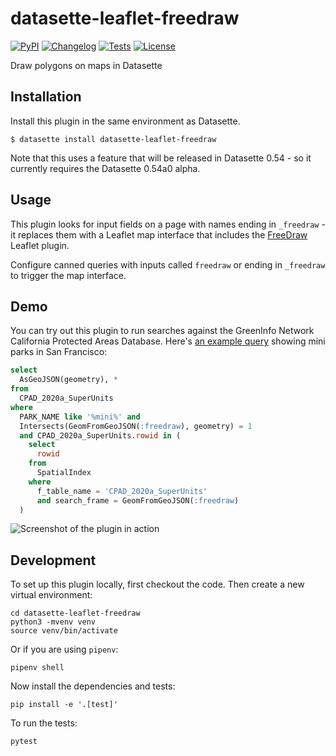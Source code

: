 # datasette-leaflet-freedraw

[![PyPI](https://img.shields.io/pypi/v/datasette-leaflet-freedraw.svg)](https://pypi.org/project/datasette-leaflet-freedraw/)
[![Changelog](https://img.shields.io/github/v/release/simonw/datasette-leaflet-freedraw?include_prereleases&label=changelog)](https://github.com/simonw/datasette-leaflet-freedraw/releases)
[![Tests](https://github.com/simonw/datasette-leaflet-freedraw/workflows/Test/badge.svg)](https://github.com/simonw/datasette-leaflet-freedraw/actions?query=workflow%3ATest)
[![License](https://img.shields.io/badge/license-Apache%202.0-blue.svg)](https://github.com/simonw/datasette-leaflet-freedraw/blob/main/LICENSE)

Draw polygons on maps in Datasette

## Installation

Install this plugin in the same environment as Datasette.

    $ datasette install datasette-leaflet-freedraw

Note that this uses a feature that will be released in Datasette 0.54 - so it currently requires the Datasette 0.54a0 alpha.

## Usage

This plugin looks for input fields on a page with names ending in `_freedraw` - it replaces them with a Leaflet map interface that includes the [FreeDraw](https://freedraw.herokuapp.com/) Leaflet plugin.

Configure canned queries with inputs called `freedraw` or ending in `_freedraw` to trigger the map interface.

## Demo

You can try out this plugin to run searches against the GreenInfo Network California Protected Areas Database. Here's [an example query](https://calands.datasettes.com/calands?sql=select%0D%0A++AsGeoJSON%28geometry%29%2C+*%0D%0Afrom%0D%0A++CPAD_2020a_SuperUnits%0D%0Awhere%0D%0A++PARK_NAME+like+%27%25mini%25%27+and%0D%0A++Intersects%28GeomFromGeoJSON%28%3Afreedraw%29%2C+geometry%29+%3D+1%0D%0A++and+CPAD_2020a_SuperUnits.rowid+in+%28%0D%0A++++select%0D%0A++++++rowid%0D%0A++++from%0D%0A++++++SpatialIndex%0D%0A++++where%0D%0A++++++f_table_name+%3D+%27CPAD_2020a_SuperUnits%27%0D%0A++++++and+search_frame+%3D+GeomFromGeoJSON%28%3Afreedraw%29%0D%0A++%29&freedraw=%7B%22type%22%3A%22MultiPolygon%22%2C%22coordinates%22%3A%5B%5B%5B%5B-122.42202758789064%2C37.82280243352759%5D%2C%5B-122.39868164062501%2C37.823887203271454%5D%2C%5B-122.38220214843751%2C37.81846319511331%5D%2C%5B-122.35061645507814%2C37.77071473849611%5D%2C%5B-122.34924316406251%2C37.74465712069939%5D%2C%5B-122.37258911132814%2C37.703380457832374%5D%2C%5B-122.39044189453125%2C37.690340943717715%5D%2C%5B-122.41241455078126%2C37.680559803205135%5D%2C%5B-122.44262695312501%2C37.67295135774715%5D%2C%5B-122.47283935546876%2C37.67295135774715%5D%2C%5B-122.52502441406251%2C37.68382032669382%5D%2C%5B-122.53463745117189%2C37.6892542140253%5D%2C%5B-122.54699707031251%2C37.690340943717715%5D%2C%5B-122.55798339843751%2C37.72945260537781%5D%2C%5B-122.54287719726564%2C37.77831314799672%5D%2C%5B-122.49893188476564%2C37.81303878836991%5D%2C%5B-122.46185302734376%2C37.82822612280363%5D%2C%5B-122.42889404296876%2C37.82822612280363%5D%2C%5B-122.42202758789064%2C37.82280243352759%5D%5D%5D%5D%7D) showing mini parks in San Francisco:

```sql
select
  AsGeoJSON(geometry), *
from
  CPAD_2020a_SuperUnits
where
  PARK_NAME like '%mini%' and
  Intersects(GeomFromGeoJSON(:freedraw), geometry) = 1
  and CPAD_2020a_SuperUnits.rowid in (
    select
      rowid
    from
      SpatialIndex
    where
      f_table_name = 'CPAD_2020a_SuperUnits'
      and search_frame = GeomFromGeoJSON(:freedraw)
  )
```

![Screenshot of the plugin in action](https://static.simonwillison.net/static/2021/datasette-leaflet-freedraw.png)

## Development

To set up this plugin locally, first checkout the code. Then create a new virtual environment:

    cd datasette-leaflet-freedraw
    python3 -mvenv venv
    source venv/bin/activate

Or if you are using `pipenv`:

    pipenv shell

Now install the dependencies and tests:

    pip install -e '.[test]'

To run the tests:

    pytest
